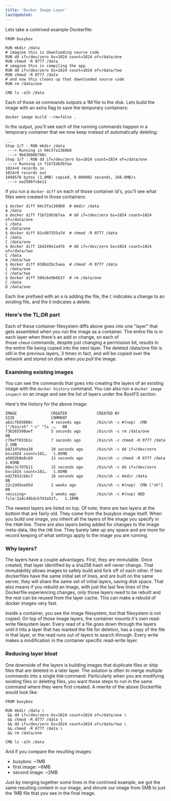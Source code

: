 ```yaml
---
title: 'Docker Image Layer'
lastUpdated: 
---
```


Lets take a contrived example Dockerfile:

```
FROM busybox

RUN mkdir /data
# imagine this is downloading source code
RUN dd if=/dev/zero bs=1024 count=1024 of=/data/one 
RUN chmod -R 0777 /data
# imagine this is compiling the app
RUN dd if=/dev/zero bs=1024 count=1024 of=/data/two 
RUN chmod -R 0777 /data
# and now this cleans up that downloaded source code
RUN rm /data/one 

CMD ls -alh /data
```

Each of those `dd` commands outputs a 1M file to the disk. Lets build the image with an extra flag to save the temporary containers:

```
docker image build --rm=false .
```

In the output, you'll see each of the running commands happen in a temporary container that we now keep instead of automatically deleting:

```
...
Step 2/7 : RUN mkdir /data
 ---> Running in 04c5fa1360b0
 ---> 9b4368667b8c
Step 3/7 : RUN dd if=/dev/zero bs=1024 count=1024 of=/data/one
 ---> Running in f1b72db3bfaa
1024+0 records in
1024+0 records out
1048576 bytes (1.0MB) copied, 0.006002 seconds, 166.6MB/s
 ---> ea2506fc6e11
```

If you run a `docker diff` on each of those container id's, you'll see what files were created in those containers:

```
$ docker diff 04c5fa1360b0  # mkdir /data
A /data
$ docker diff f1b72db3bfaa  # dd if=/dev/zero bs=1024 count=1024 of=/data/one
C /data
A /data/one
$ docker diff 81c607555a7d  # chmod -R 0777 /data
C /data
C /data/one
$ docker diff 1bd249e1a47b  # dd if=/dev/zero bs=1024 count=1024 of=/data/two
C /data
A /data/two
$ docker diff 038bd2bc5aea  # chmod -R 0777 /data
C /data/one
C /data/two
$ docker diff 504c6e9b6637  # rm /data/one
C /data
D /data/one
```

Each line prefixed with an `A` is adding the file, the `C` indicates a change to an existing file, and the `D` indicates a delete.

### Here's the TL;DR part

Each of these container filesystem diffs above goes into one "layer" that gets assembled when you run the image as a container. The entire file is in each layer when there's an add or change, so each of those `chmod` commands, despite just changing a permission bit, results in the entire file being copied into the next layer. The deleted /data/one file is still in the previous layers, 3 times in fact, and will be copied over the network and stored on disk when you pull the image.

### Examining existing images

You can see the commands that goes into creating the layers of an existing image with the `docker history` command. You can also run a `docker image inspect` on an image and see the list of layers under the RootFS section.

Here's the history for the above image:

```
IMAGE               CREATED             CREATED BY                                      SIZE                COMMENT
a81cfb93008c        4 seconds ago       /bin/sh -c #(nop)  CMD ["/bin/sh" "-c" "ls -…   0B
f36265598aef        5 seconds ago       /bin/sh -c rm /data/one                         0B
c79aff033b1c        7 seconds ago       /bin/sh -c chmod -R 0777 /data                  2.1MB
b821dfe9ea38        10 seconds ago      /bin/sh -c dd if=/dev/zero bs=1024 count=102…   1.05MB
a5602b8e8c69        13 seconds ago      /bin/sh -c chmod -R 0777 /data                  1.05MB
08ec3c707b11        15 seconds ago      /bin/sh -c dd if=/dev/zero bs=1024 count=102…   1.05MB
ed27832cb6c7        18 seconds ago      /bin/sh -c mkdir /data                          0B
22c2dd5ee85d        2 weeks ago         /bin/sh -c #(nop)  CMD ["sh"]                   0B
<missing>           2 weeks ago         /bin/sh -c #(nop) ADD file:2a4c44bdcb743a52f…   1.16MB
```

The newest layers are listed on top. Of note, there are two layers at the bottom that are fairly old. They come from the busybox image itself. When you build one image, you inherit all the layers of the image you specify in the `FROM` line. There are also layers being added for changes to the image meta-data, like the `CMD` line. They barely take up any space and are more for record keeping of what settings apply to the image you are running.

### Why layers?

The layers have a couple advantages. First, they are immutable. Once created, that layer identified by a sha256 hash will never change. That immutability allows images to safely build and fork off of each other. If two dockerfiles have the same initial set of lines, and are built on the same server, they will share the same set of initial layers, saving disk space. That also means if you rebuild an image, with just the last few lines of the Dockerfile experiencing changes, only those layers need to be rebuilt and the rest can be reused from the layer cache. This can make a rebuild of docker images very fast.

Inside a container, you see the image filesystem, but that filesystem is not copied. On top of those image layers, the container mounts it's own read-write filesystem layer. Every read of a file goes down through the layers until it hits a layer that has marked the file for deletion, has a copy of the file in that layer, or the read runs out of layers to search through. Every write makes a modification in the container specific read-write layer.

### Reducing layer bloat

One downside of the layers is building images that duplicate files or ship files that are deleted in a later layer. The solution is often to merge multiple commands into a single `RUN` command. Particularly when you are modifying existing files or deleting files, you want those steps to run in the same command where they were first created. A rewrite of the above Dockerfile would look like:

```
FROM busybox

RUN mkdir /data \
 && dd if=/dev/zero bs=1024 count=1024 of=/data/one \
 && chmod -R 0777 /data \
 && dd if=/dev/zero bs=1024 count=1024 of=/data/two \
 && chmod -R 0777 /data \
 && rm /data/one

CMD ls -alh /data
```

And if you compare the resulting images:

- busybox: ~1MB
- first image: ~6MB
- second image: ~2MB

Just by merging together some lines in the contrived example, we got the same resulting content in our image, and shrunk our image from 5MB to just the 1MB file that you see in the final image.